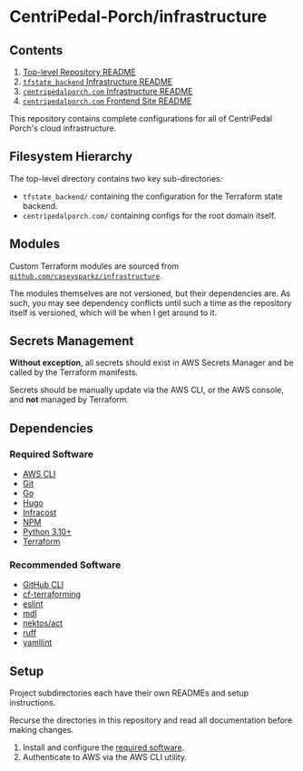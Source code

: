 # CentriPedal-Porch/infrastructure

## Contents

1. [Top-level Repository README](./README.md)
1. [`tfstate_backend` Infrastructure README](./tfstate_backend/README.md)
1. [`centripedalporch.com` Infrastructure README](./centripedalporch.com/README.md)
1. [`centripedalporch.com` Frontend Site
   README](./centripedalporch.com/frontends/www/README.md)

This repository contains complete configurations for all of CentriPedal Porch's
cloud infrastructure.

## Filesystem Hierarchy

The top-level directory contains two key sub-directories:

* `tfstate_backend/` containing the configuration for the Terraform state
   backend.
* `centripedalporch.com/` containing configs for the root domain itself.

## Modules

Custom Terraform modules are sourced from
[`github.com/caseysparkz/infrastructure`](https://github.com/caseysparkz/infrastructure).

The modules themselves are not versioned, but their dependencies are. As such,
you may see dependency conflicts until such a time as the repository itself is
versioned, which will be when I get around to it.

## Secrets Management

**Without exception**, all secrets should exist in AWS Secrets Manager and be
called by the Terraform manifests.

Secrets should be manually update via the AWS CLI, or the AWS console, and
**not** managed by Terraform.

## Dependencies

### Required Software

* [AWS CLI](https://docs.aws.amazon.com/cli/latest/userguide/getting-started-install.html)
* [Git](https://git-scm.com/book/en/v2/Getting-Started-Installing-Git)
* [Go](https://go.dev/doc/install)
* [Hugo](https://gohugo.io/getting-started/quick-start)
* [Infracost](https://www.infracost.io/docs)
* [NPM](https://docs.npmjs.com/downloading-and-installing-node-js-and-npm)
* [Python 3.10+](https://www.python.org/downloads/release/python-3100)
* [Terraform](https://developer.hashicorp.com/terraform/tutorials/aws-get-started/install-cli)

### Recommended Software

* [GitHub CLI](https://cli.github.com)
* [cf-terraforming](https://github.com/cloudflare/cf-terraforming)
* [eslint](https://eslint.org/docs/latest/use/getting-started)
* [mdl](https://github.com/markdownlint/markdownlint)
* [nektos/act](https://nektosact.com)
* [ruff](https://docs.astral.sh/ruff/installation)
* [yamllint](https://github.com/adrienverge/yamllint)

## Setup

Project subdirectories each have their own READMEs and setup instructions.

Recurse the directories in this repository and read all documentation before
making changes.

1. Install and configure the [required software](#required-software).
1. Authenticate to AWS via the AWS CLI utility.
